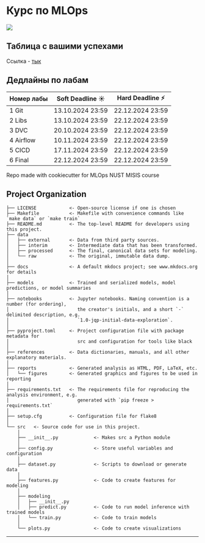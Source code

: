 # Курс по MLOps

<a target="_blank" href="https://cookiecutter-data-science.drivendata.org/">
    <img src="https://img.shields.io/badge/CCDS-Project%20template-328F97?logo=cookiecutter" />
</a>

## Таблица с вашими успехами
Ссылка - [тык](https://docs.google.com/spreadsheets/d/1mSGB87lscCV_SEV8mty0V5Y0cbYt3EdKplVU3eWJG0o/edit?usp=sharing)

## Дедлайны по лабам
| Номер лабы | Soft Deadline ☀️   | Hard Deadline ⚡  | 
|------------|-------------------|------------------|
| 1 Git      | 13.10.2024 23:59  | 22.12.2024 23:59 |
| 2 Libs     | 13.10.2024 23:59  | 22.12.2024 23:59 |
| 3 DVC      | 20.10.2024 23:59  | 22.12.2024 23:59 | 
| 4 Airflow  | 10.11.2024 23:59  | 22.12.2024 23:59 | 
| 5 CICD     | 17.11.2024 23:59  | 22.12.2024 23:59 |
| 6 Final    | 22.12.2024 23:59  | 22.12.2024 23:59 |

Repo made with cookiecutter for MLOps NUST MISIS course

## Project Organization

```
├── LICENSE            <- Open-source license if one is chosen
├── Makefile           <- Makefile with convenience commands like `make data` or `make train`
├── README.md          <- The top-level README for developers using this project.
├── data
│   ├── external       <- Data from third party sources.
│   ├── interim        <- Intermediate data that has been transformed.
│   ├── processed      <- The final, canonical data sets for modeling.
│   └── raw            <- The original, immutable data dump.
│
├── docs               <- A default mkdocs project; see www.mkdocs.org for details
│
├── models             <- Trained and serialized models, model predictions, or model summaries
│
├── notebooks          <- Jupyter notebooks. Naming convention is a number (for ordering),
│                         the creator's initials, and a short `-` delimited description, e.g.
│                         `1.0-jqp-initial-data-exploration`.
│
├── pyproject.toml     <- Project configuration file with package metadata for 
│                         src and configuration for tools like black
│
├── references         <- Data dictionaries, manuals, and all other explanatory materials.
│
├── reports            <- Generated analysis as HTML, PDF, LaTeX, etc.
│   └── figures        <- Generated graphics and figures to be used in reporting
│
├── requirements.txt   <- The requirements file for reproducing the analysis environment, e.g.
│                         generated with `pip freeze > requirements.txt`
│
├── setup.cfg          <- Configuration file for flake8
│
└── src   <- Source code for use in this project.
    │
    ├── __init__.py             <- Makes src a Python module
    │
    ├── config.py               <- Store useful variables and configuration
    │
    ├── dataset.py              <- Scripts to download or generate data
    │
    ├── features.py             <- Code to create features for modeling
    │
    ├── modeling                
    │   ├── __init__.py 
    │   ├── predict.py          <- Code to run model inference with trained models          
    │   └── train.py            <- Code to train models
    │
    └── plots.py                <- Code to create visualizations
```

--------


